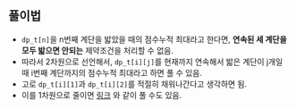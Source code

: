 ## 풀이법
- `dp_t[n]`을 n번째 계단을 밟았을 때의 점수누적 최대라고 한다면, **연속된 세 계단을 모두 밟으면 안되는** 제약조건을 처리할 수 없음.
- 따라서 2차원으로 선언해서, `dp_t[i][j]`를 현재까지 연속해서 밟은 계단이 j개일 때 i번째 계단까지의 점수누적 최대라고 하면 풀 수 있음.
- 고로 `dp_t[i][1]`과 `dp_t[i][2]`를 적절히 채워나간다고 생각하면 됨.
- 이를 1차원으로 줄이면 [링크](https://pacific-ocean.tistory.com/149) 와 같이 풀 수도 있음.
